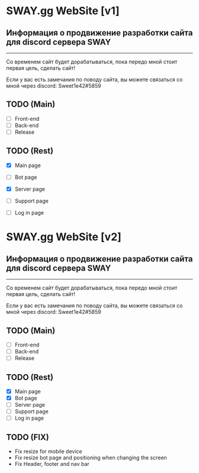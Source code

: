 # SWAY.gg WebSite [v1]
## Информация о продвижение разработки сайта для discord сервера SWAY
---
Со временем сайт будет дорабатываться, пока передо мной стоит первая цель, сделать сайт!

Если у вас есть замечания по поводу сайта, вы можете связаться со мной через discord: Sweet1e42#5859

## TODO (Main)
* [ ] Front-end 
* [ ] Back-end 
* [ ] Release 

## TODO (Rest)
* [x] Main page
* [ ] Bot page
* [x] Server page
* [ ] Support page
* [ ] Log in page


# SWAY.gg WebSite [v2]
## Информация о продвижение разработки сайта для discord сервера SWAY
---
Со временем сайт будет дорабатываться, пока передо мной стоит первая цель, сделать сайт!

Если у вас есть замечания по поводу сайта, вы можете связаться со мной через discord: Sweet1e42#5859

## TODO (Main)
* [ ] Front-end 
* [ ] Back-end 
* [ ] Release 

## TODO (Rest)
* [x] Main page
* [x] Bot page
* [ ] Server page
* [ ] Support page
* [ ] Log in page

## TODO (FIX)
* Fix resize for mobile device
* Fix resize bot page and positioning when changing the screen
* Fix Header, footer and nav bar